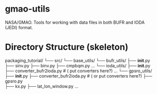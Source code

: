 # gmao-utils
NASA/GMAO. Tools for working with  data files in both BUFR and IODA (JEDI) format.

# Directory Structure (skeleton)
packaging_tutorial/
└── src/
    └── base_utils/
        └── bufr_utils/
                ├── __init__.py
                ├── sinv.py
                ├── binv.py
                ├── cmpbqm.py
                ...
        └── ioda_utils/
                ├── __init__.py
                ├── converter_bufr2ioda.py  #  ( put converters here?)
                ...
    └── gpsro_utils/
        ├── __init__.py
        ├── converter_bufr2ioda.py          # ( or put converters here?)
        ├── gpsro.py          
            ├── kx.py
            ├── lat_lon_window.py
            ...

